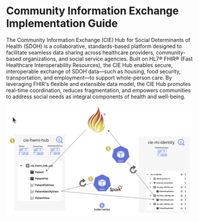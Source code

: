 # Community Information Exchange Implementation Guide

The Community Information Exchange (CIE) Hub for Social Determinants of Health (SDOH) is a collaborative, standards-based platform designed to facilitate seamless data sharing across healthcare providers, community-based organizations, and social service agencies. Built on HL7® FHIR® (Fast Healthcare Interoperability Resources), the CIE Hub enables secure, interoperable exchange of SDOH data—such as housing, food security, transportation, and employment—to support whole-person care. By leveraging FHIR's flexible and extensible data model, the CIE Hub promotes real-time coordination, reduces fragmentation, and empowers communities to address social needs as integral components of health and well-being.

<img src="assets/images/example.png" alt="Logo" width="600"/>